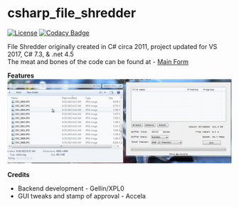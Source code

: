 # csharp_file_shredder

[![License](http://img.shields.io/badge/license-MIT-green.svg)](LICENSE)
[![Codacy Badge](https://api.codacy.com/project/badge/Grade/0b074b16ded54e80807266c5752d4ace)](https://app.codacy.com/app/gellin/csharp_file_shredder?utm_source=github.com&utm_medium=referral&utm_content=gellin/csharp_file_shredder&utm_campaign=Badge_Grade_Dashboard)

File Shredder originally created in C# circa 2011, project updated for VS 2017, C# 7.3, & .net 4.5  
The meat and bones of the code can be found at - [Main Form](MainForm.cs)

<b>Features</b>  
![GUI Demo](/readme/gui.gif)

<b>Credits</b>
*   Backend development - Gellin/XPL0
*   GUI tweaks and stamp of approval - Accela

